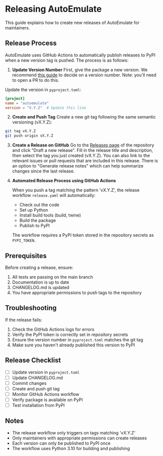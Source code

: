 # Releasing AutoEmulate

This guide explains how to create new releases of AutoEmulate for maintainers.

## Release Process

AutoEmulate uses GitHub Actions to automatically publish releases to PyPI when a new version tag is pushed. The process is as follows:

1. **Update Version Number**
First, give the package a new version. We recommend [this guide](https://py-pkgs.org/07-releasing-versioning.html) to decide on a version number. Note: you'll need to open a PR to do this.

Update the version in `pyproject.toml`:

```toml
[project]
name = "autoemulate"
version = "X.Y.Z"  # Update this line
```

2. **Create and Push Tag**
Create a new git tag following the same semantic versioning (vX.Y.Z):

```bash
git tag vX.Y.Z
git push origin vX.Y.Z
```

3. **Create a Release on GitHub**
Go to the [Releases page](https://github.com/alan-turing-institute/autoemulate/releases) of the repository and click "Draft a new release".
Fill in the release title and description, then select the tag you just created (vX.Y.Z). You can also link to the relevant issues or pull requests that are included in this release. There is an option to "Generate release notes" which can help summarize changes since the last release.

4. **Automated Release Process using GitHub Actions**

   When you push a tag matching the pattern 'vX.Y.Z', the release workflow `release.yaml` will automatically:
   - Check out the code
   - Set up Python
   - Install build tools (build, twine)
   - Build the package
   - Publish to PyPI

   The workflow requires a PyPI token stored in the repository secrets as `PYPI_TOKEN`.

## Prerequisites

Before creating a release, ensure:

1. All tests are passing on the main branch
2. Documentation is up to date
3. CHANGELOG.md is updated
4. You have appropriate permissions to push tags to the repository

## Troubleshooting

If the release fails:

1. Check the GitHub Actions logs for errors
2. Verify the PyPI token is correctly set in repository secrets
3. Ensure the version number in `pyproject.toml` matches the git tag
4. Make sure you haven't already published this version to PyPI

## Release Checklist

- [ ] Update version in `pyproject.toml`
- [ ] Update CHANGELOG.md
- [ ] Commit changes
- [ ] Create and push git tag
- [ ] Monitor GitHub Actions workflow
- [ ] Verify package is available on PyPI
- [ ] Test installation from PyPI

## Notes

- The release workflow only triggers on tags matching 'vX.Y.Z'
- Only maintainers with appropriate permissions can create releases
- Each version can only be published to PyPI once
- The workflow uses Python 3.10 for building and publishing